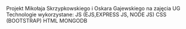 Projekt Mikołaja Skrzypkowskiego i Oskara Gajewskiego na zajęcia UG
Technologie wykorzystane:
JS (EJS,EXPRESS JS, NODE JS)
CSS (BOOTSTRAP)
HTML
MONGODB
